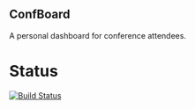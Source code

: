 ConfBoard
---------

A personal dashboard for conference attendees.

Status
======

[![Build Status](https://travis-ci.org/stevegood/confboard.svg)](https://travis-ci.org/stevegood/confboard)

